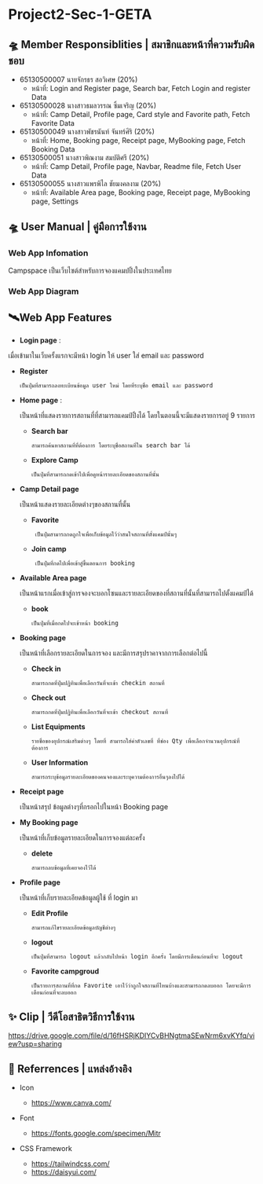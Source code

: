 # Project2-Sec-1-GETA

## 🛸 Member Responsiblities | สมาชิกและหน้าที่ความรับผิดชอบ

- 65130500007 นายจักรธร สอวิเศษ (20%)
  - หน้าที่: Login and Register page, Search bar, Fetch Login and register Data
- 65130500028 นางสาวธมลวรรณ ซิ้มเจริญ (20%)
  - หน้าที่: Camp Detail, Profile page, Card style and Favorite path, Fetch Favorite Data
- 65130500049 นางสาวพัชรนันท์ จันทร์ศิริ (20%)
  - หน้าที่: Home, Booking page, Receipt page, MyBooking page, Fetch Booking Data
- 65130500051 นางสาวพิณงาม สมบัติศรี (20%)
  - หน้าที่: Camp Detail, Profile page, Navbar, Readme file, Fetch User Data
- 65130500055 นางสาวแพรพิไล ชัยมงคลงาม (20%)
  - หน้าที่: Available Area page, Booking page, Receipt page, MyBooking page, Settings
    
## 🛸 User Manual | คู่มือการใช้งาน

### Web App Infomation

Campspace เป็นเว็บไซต์สำหรับการจองแคมปปิ้งในประเทศไทย

### Web App Diagram



## 🛰️Web App Features

- **Login page** : 

เมื่อเข้ามาในเว็บครั้งแรกจะมีหน้า login ให้ user ใส่ email และ password
        
  - **Register** 

        เป็นปุ่มที่สามารถลงทะเบียนข้อมูล user ใหม่ โดยที่ระบุชื่อ email และ password

- **Home page** :

  เป็นหน้าที่แสดงรายการสถานที่ที่สามารถแคมป์ปิ้งได้ โดยในตอนนี้จะมีแสดงรายการอยู่ 9 รายการ
        
  - **Search bar** 

        สามารถค้นหาสถานที่ที่ต้องการ โดยระบุชื่อสถานที่ใน search bar ได้
        
  - **Explore Camp**
    
        เป็นปุ่มที่สามารถกดเข้าไปเพื่อดูหน้ารายละเอียดของสถานที่นั้น

- **Camp Detail page**

  เป็นหน้าแสดงรายละเอียดต่างๆของสถานที่นั้น

  - **Favorite**

         เป็นปุ่มสามารถกดถูกใจเพื่อเก็บข้อมูลไว้ว่าสนใจสถานที่ตั้งแคมป์นั้นๆ
  
   - **Join camp**

          เป็นปุ่มที่กดไปเพื่อเข้าสู่ขึ้นตอนการ booking

- **Available Area page**
  
  เป็นหน้าแรกเมื่อเข้าสู่การจองจะบอกโซนและรายละเอียดของที่สถานที่นั้นที่สามารถไปตั้งแคมป์ได้
  - **book**

        เป็นปุ่มที่เมื่อกดไปจะเข้าหน้า booking

- **Booking page**
  
  เป็นหน้าที่เลือกรายละเอียดในการจอง และมีการสรุปราคาจากการเลือกต่อไปนี้
  
  - **Check in** 
    
        สามารถกดที่ปุ่มปฏิทินเพื่อเลือกวันที่จะเข้า checkin สถานที่

  - **Check out**
        
        สามารถกดที่ปุ่มปฏิทินเพื่อเลือกวันที่จะเข้า checkout สถานที่
  
  - **List Equipments**
        
        รายชื่อของอุปกรณ์เสริมต่างๆ โดยที่ สามารถใส่ค่าตัวเลขที่ ที่ช่อง Qty เพื่อเลือกจำนวนอุปกรณ์ที่ต้องการ
  
  - **User Information**
            
        สามารถระบุข้อมูลรายละเอียดของคนจองและระบุความต้องการอื่นๆลงไปได้

- **Receipt page**

  เป็นหน้าสรุป ข้อมูลต่างๆที่กรอกไปในหน้า Booking page

- **My Booking page**

  เป็นหน้าที่เก็บข้อมูลรายละเอียดในการจองแต่ละครั้ง
  - **delete** 
      
        สามารถลบข้อมูลที่เคยจองไว้ได้

- **Profile page**

  เป็นหน้าที่เก็บรายละเอียดข้อมูลผู้ใช้ ที่ login มา

  - **Edit Profile**
      
        สามารถแก้ไขรายละเอียดข้อมูลบัญชีต่างๆ
  - **logout**

        เป็นปุ่มที่สามารถ logout แล้วกลับไปหน้า login อีกครั้ง โดยมีการเตือนก่อนที่จะ logout

  - **Favorite campgroud**

        เป็นรายการสถานที่ที่กด Favorite เอาไว้ว่าถูกใจสถานที่ไหนบ้างและสามารถกดลบออก โดยจะมีการเตือนก่อนที่จะลบออก

## ✨ Clip | วีดีโอสาธิตวิธีการใช้งาน

https://drive.google.com/file/d/16fHSRjKDIYCvBHNgtmaSEwNrm6xvKYfq/view?usp=sharing

## 🌙 Referrences | แหล่งอ้างอิง

- Icon

  - https://www.canva.com/

- Font

  - https://fonts.google.com/specimen/Mitr

- CSS Framework
  - https://tailwindcss.com/
  - https://daisyui.com/